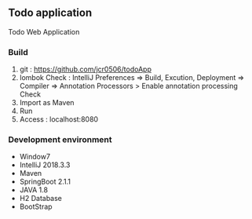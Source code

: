 ## Todo application ##
Todo Web Application

### Build ###
1. git : https://github.com/jcr0506/todoApp
2. lombok Check : IntelliJ Preferences => Build, Excution, Deployment 
=> Compiler => Annotation Processors > Enable annotation processing Check
3. Import as Maven  
4. Run
5. Access : localhost:8080

### Development environment ###
- Window7
- IntelliJ 2018.3.3
- Maven
- SpringBoot 2.1.1
- JAVA 1.8
- H2 Database
- BootStrap


